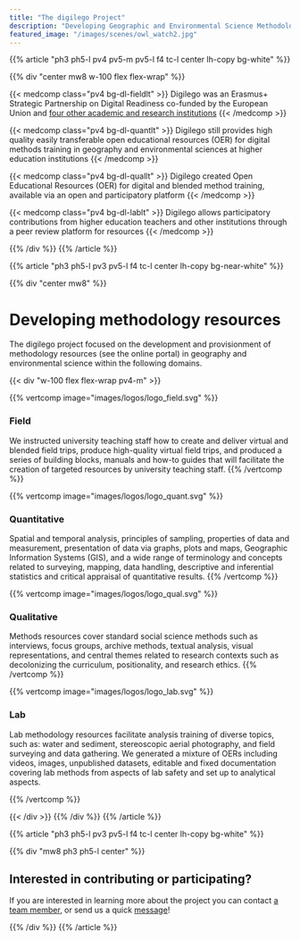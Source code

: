 ```yaml
---
title: "The digilego Project"
description: "Developing Geographic and Environmental Science Methodology Teaching Resources"
featured_image: "/images/scenes/owl_watch2.jpg"
---
```



{{% article "ph3 ph5-l pv4 pv5-m pv5-l f4 tc-l center lh-copy bg-white" %}}

{{% div "center mw8 w-100 flex flex-wrap" %}}

{{< medcomp class="pv4 bg-dl-fieldlt" >}}
Digilego was an Erasmus+ Strategic Partnership on Digital Readiness co-funded by the European Union and <a href="team/#institutions">four other academic and research institutions</a>
{{< /medcomp >}}

{{< medcomp class="pv4 bg-dl-quantlt" >}}
Digilego still provides high quality easily transferable open educational resources (OER) for digital methods training in geography and environmental sciences at higher education institutions
{{< /medcomp >}}

{{< medcomp class="pv4 bg-dl-quallt" >}}
Digilego created Open Educational Resources (OER) for digital and blended method training, available via an open and participatory platform
{{< /medcomp >}}

{{< medcomp class="pv4 bg-dl-lablt" >}}
Digilego allows participatory contributions from higher education teachers and other institutions through a peer review platform for resources
{{< /medcomp >}}

{{% /div %}}
{{% /article %}}


{{% article "ph3 ph5-l pv3 pv5-l f4 tc-l center lh-copy bg-near-white" %}}

{{% div "center mw8" %}}
# Developing methodology resources

The digilego project focused on the development and provisionment of methodology resources (see the online portal) in geography and environmental science within the following domains.

{{< div "w-100 flex flex-wrap pv4-m" >}}

{{% vertcomp image="images/logos/logo_field.svg" %}}
### Field
We instructed university teaching staff how to create and deliver virtual and blended field trips, produce high-quality virtual field trips, and produced a series of building blocks, manuals and how-to guides that will facilitate the creation of targeted resources by university teaching staff.
{{% /vertcomp %}}

{{% vertcomp image="images/logos/logo_quant.svg" %}}
### Quantitative
Spatial and temporal analysis, principles of sampling, properties of data and measurement, presentation of data via graphs, plots and maps, Geographic Information Systems (GIS), and a wide range of terminology and concepts related to surveying, mapping, data handling, descriptive and inferential statistics and critical appraisal of quantitative results.
{{% /vertcomp %}}

{{% vertcomp image="images/logos/logo_qual.svg" %}}
### Qualitative
Methods resources cover standard social science methods such as interviews, focus groups, archive methods, textual analysis, visual representations, and central themes related to research contexts such as decolonizing the curriculum, positionality, and research ethics.
{{% /vertcomp %}}

{{% vertcomp image="images/logos/logo_lab.svg" %}}
### Lab 
Lab methodology resources facilitate analysis training of diverse topics, such as: water and sediment, stereoscopic aerial photography, and field surveying and data gathering. We generated a mixture of OERs including videos, images, unpublished datasets, editable and fixed documentation covering lab methods from aspects of lab safety and set up to analytical aspects.

{{% /vertcomp %}}

{{< /div >}}
{{% /div %}}
{{% /article %}}


{{% article "ph3 ph5-l pv3 pv5-l f4 tc-l center lh-copy bg-white" %}}

{{% div "mw8 ph3 ph5-l center" %}} 
## Interested in contributing or participating?

If you are interested in learning more about the project you can contact [a team member](https://project.digilego.eu/team/), or send us a quick [message](https://project.digilego.eu/contact/)!

{{% /div %}} 
{{% /article %}}
